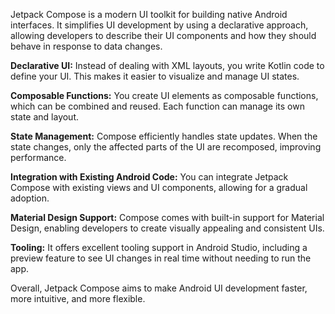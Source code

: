 Jetpack Compose is a modern UI toolkit for building native Android interfaces. It simplifies UI development by using a declarative approach, allowing developers to describe their UI components and how they should behave in response to data changes.

**Declarative UI:**
Instead of dealing with XML layouts, you write Kotlin code to define your UI. This makes it easier to visualize and manage UI states.

**Composable Functions:**
You create UI elements as composable functions, which can be combined and reused. Each function can manage its own state and layout.

**State Management:**
Compose efficiently handles state updates. When the state changes, only the affected parts of the UI are recomposed, improving performance.

**Integration with Existing Android Code:**
You can integrate Jetpack Compose with existing views and UI components, allowing for a gradual adoption.

**Material Design Support:**
Compose comes with built-in support for Material Design, enabling developers to create visually appealing and consistent UIs.

**Tooling:**
It offers excellent tooling support in Android Studio, including a preview feature to see UI changes in real time without needing to run the app.

Overall, Jetpack Compose aims to make Android UI development faster, more intuitive, and more flexible.
